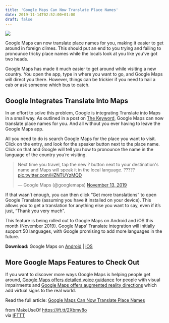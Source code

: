```yaml
---
title: 'Google Maps Can Now Translate Place Names'
date: 2019-11-14T02:52:00+01:00
draft: false
---
```


![](https://static.makeuseof.com/wp-content/uploads/2019/11/google-maps-translate-place-names.jpg)

Google Maps can now translate place names for you, making it easier to get around in foreign climes. This should put an end to you trying and failing to pronounce tricky place names while the locals look at you like you’ve got two heads.

Google Maps has made it much easier to get around while visiting a new country. You open the app, type in where you want to go, and Google Maps will direct you there. However, things can be trickier if you need to hail a cab or ask someone which bus to catch.

Google Integrates Translate Into Maps
-------------------------------------

In an effort to solve this problem, Google is integrating Translate into Maps in a small way. As outlined in a post on [The Keyword](https://www.blog.google/products/maps/speak-easy-while-traveling/), Google Maps can now translate place names for you. And all without you ever having to leave the Google Maps app.

All you need to do is search Google Maps for the place you want to visit. Click on the entry, and look for the speaker button next to the place name. Click on that and Google will tell you how to pronounce the name in the language of the country you’re visiting.

> Next time you travel, tap the new ? button next to your destination's name and Maps will speak it in the local language. ????? [pic.twitter.com/HZNTUYzMQD](https://t.co/HZNTUYzMQD)
> 
> — Google Maps (@googlemaps) [November 13, 2019](https://twitter.com/googlemaps/status/1194646141071220737?ref_src=twsrc%5Etfw)

If that wasn’t enough, you can then click “Get more translations” to open Google Translate (assuming you have it installed on your device). This allows you to get a translation for anything else you want to say, even if it’s just, “Thank you very much”.

This feature is being rolled out to Google Maps on Android and iOS this month (November 2019). Google Maps’ Translate integration will initially support 50 languages, with Google promising to add more languages in the future.

**Download:** Google Maps on [Android](https://play.google.com/store/apps/details?id=com.google.android.apps.maps) | [iOS](https://apps.apple.com/app/google-maps-transit-food/id585027354)

More Google Maps Features to Check Out
--------------------------------------

If you want to discover more ways Google Maps is helping people get around, [Google Maps offers detailed voice guidance](//www.makeuseof.com/tag/google-maps-detailed-voice-guidance/) for people with visual impairments and [Google Maps offers augmented reality directions](//www.makeuseof.com/tag/google-maps-augmented-reality-directions/) which add virtual signs to the real world.

Read the full article: [Google Maps Can Now Translate Place Names](https://www.makeuseof.com/tag/google-maps-translate-place-names/)

  
  
from MakeUseOf https://ift.tt/2Xbmv8o  
via [IFTTT](https://ifttt.com/?ref=da&site=blogger)